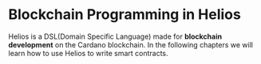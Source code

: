 # Blockchain Programming in Helios

Helios is a DSL(Domain Specific Language) made for **blockchain development** on the Cardano blockchain.
In the following chapters we will learn how to use Helios to write smart contracts.
